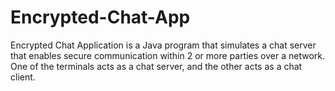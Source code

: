 # Encrypted-Chat-App

Encrypted Chat Application is a Java program that simulates a chat server that enables secure communication within 2 or more parties over a network. One of the terminals acts as a chat server, and the other acts as a chat client.
